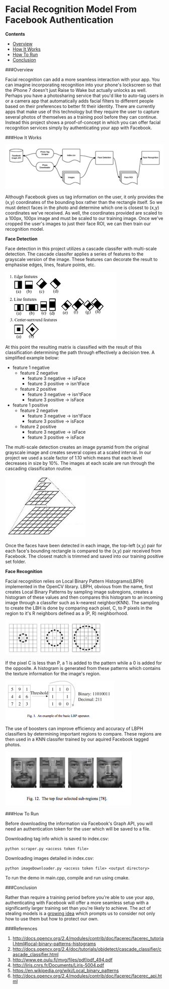# Facial Recognition Model From Facebook Authentication

__Contents__

* [Overview](#overview)
* [How It Works](#howitworks)
* [How To Run](#running)
* [Conclusion](#conclusion)

###<a name="overview"></a>Overview

Facial recognition can add a more seamless interaction with your app. You can imagine incorporating recognition into your phone's lockscreen so that the iPhone 7 doesn't just Raise to Wake but actually unlocks as well. Perhaps you have a photosharing service that you'd like to auto-tag users in or a camera app that automatically adds facial filters to different people based on their preferences to better fit their identity. There are currently apps that make use of this technology but they require the user to capture several photos of themselves as a training pool before they can continue. Instead this project shows a proof-of-concept in which you can offer facial recognition services simply by authenticating your app with Facebook.

###<a name="howitworks"></a>How It Works

![alt text](https://github.com/WarrenGreen/FacebookFaceRecognition/blob/master/readmeImages/FaceRecog_flow.png?raw=true "Flow")

Although Facebook gives us tag information on the user, it only provides the (x,y) coordinates of the bounding box rather than the rectangle itself. So we must detect faces in the photo and determine which one is closest to (x,y) coordinates we've received. As well, the coordinates provided are scaled to a 100px, 100px image and must be scaled to our training image. Once we've cropped the user's images to just their face ROI, we can then train our recognition model.  

__Face Detection__

Face detection in this project utilizes a cascade classifer with multi-scale detection. The cascade classifer applies a series of features to the grayscale version of the image. These features can decorate the result to emphasise edges, lines, feature points, etc. 

![alt text](https://github.com/WarrenGreen/FacebookFaceRecognition/blob/master/readmeImages/haarfeatures.png?raw=true "HAAR Features")

At this point the resulting matrix is classified with the result of this classification determining the path through effectively a decision tree. A simplified example below:

* feature 1 negative
    * feature 2 negative
        * feature 3 negative -> isFace
        * feature 3 positive -> isn'tFace
    * feature 2 positive
        * feature 3 negative -> isn'tFace
        * feature 3 positive -> isFace
* feature 1 positive
    * feature 2 negative
        * feature 3 negative -> isn'tFace
        * feature 3 positive -> isFace
    * feature 2 positive
        * feature 3 negative -> isFace
        * feature 3 positive -> isFace

The multi-scale detection creates an image pyramid from the original grayscale image and creates several copies at a scaled interval. In our project we used a scale factor of 1.10 which means that each level decreases in size by 10%. The images at each scale are run through the cascading classificaiton routine.

![alt text](https://github.com/WarrenGreen/FacebookFaceRecognition/blob/master/readmeImages/imagePyramid.png?raw=true "Image Pyramid")

Once the faces have been detected in each image, the top-left (x,y) pair for each face's bounding rectangle is compared to the (x,y) pair received from Facebook. The closest match is trimmed and saved into our training positive set folder.

__Face Recognition__

Facial recognition relies on Local Binary Pattern Histograms(LBPH) implemented in the OpenCV library. LBPH, obvious from the name, first creates Local Binary Patterns by sampling image subregions, creates a histogram of these values and then compares this histogram to an incoming image through a classifer such as k-nearest neighbor(KNN). The sampling to create the LBH is done by comparing each pixel, C, to P pixels in the region to it's R neighbors defined as a (P, R) neighborhood. 

![alt text](https://github.com/WarrenGreen/FacebookFaceRecognition/blob/master/readmeImages/LBP1.png?raw=true "(P,R) Neighborhood")

If the pixel C is less than P, a 1 is added to the pattern while a 0 is added for the opposite. A histogram is generated from these patterns which contains the texture information for the image's region.

![alt text](https://github.com/WarrenGreen/FacebookFaceRecognition/blob/master/readmeImages/LBP2.png?raw=true "LBP Generation")

The use of boosters can improve efficiency and accuracy of LBPH classifiers by determining important regions to compare. These regions are then used in a KNN classifer trained by our aquired Facebook tagged photos. 

![alt text](https://github.com/WarrenGreen/FacebookFaceRecognition/blob/master/readmeImages/LBP3.png?raw=true "Sub Regions")

###<a name="running"></a>How To Run

Before downloading the information via Facebook's Graph API, you will need an authentication token for the user which will be saved to a file.

Downloading tag info which is saved to index.csv:

`python scraper.py <access token file>`

Downloading images detailed in index.csv:

`python imageDownloader.py <access token file> <output directory>`

To run the demo in main.cpp, compile and run using cmake.

###<a name="conclusion"></a>Conclusion

Rather than require a training period before you're able to use your app, authenticating with Facebook will offer a more seamless setup with a significantly larger training set than you're likely to achieve. The act of stealing models is a [growing idea](http://arxiv.org/pdf/1609.02943v1.pdf) which prompts us to consider not only how to use them but how to protect our own.

###References
1. <http://docs.opencv.org/2.4/modules/contrib/doc/facerec/facerec_tutorial.html#local-binary-patterns-histograms>
2. <http://docs.opencv.org/2.4/doc/tutorials/objdetect/cascade_classifier/cascade_classifier.html>
3. <http://www.ee.oulu.fi/mvg/files/pdf/pdf_494.pdf>
4. <http://liris.cnrs.fr/Documents/Liris-5004.pdf>
5. <https://en.wikipedia.org/wiki/Local_binary_patterns>
6. <http://docs.opencv.org/2.4/modules/contrib/doc/facerec/facerec_api.html>